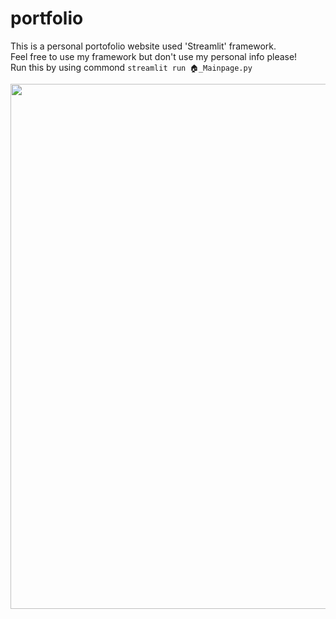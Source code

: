 # portfolio

This is a personal portofolio website used 'Streamlit' framework.\
Feel free to use my framework but don't use my personal info please!\
Run this by using commond `streamlit run 🏠_Mainpage.py`

<img width="840"  src="https://github.com/Rsirp0c/portfolio/blob/main/src/Screenshot.png">
